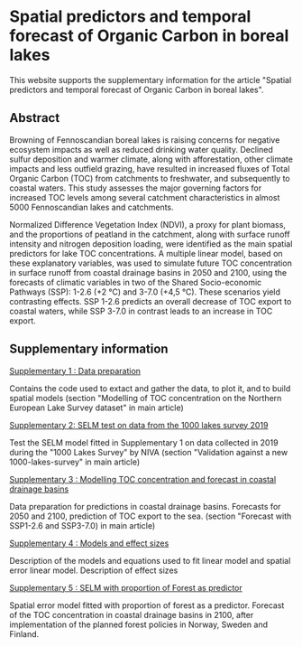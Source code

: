 # Spatial predictors and temporal forecast of Organic Carbon in boreal lakes


This website supports the supplementary information for the article "Spatial predictors and temporal forecast of Organic Carbon in boreal lakes".

## Abstract

Browning of Fennoscandian boreal lakes is raising concerns for negative ecosystem impacts as well as reduced drinking water quality. Declined sulfur deposition and warmer climate, along with afforestation, other climate impacts and less outfield grazing, have resulted in increased fluxes of Total Organic Carbon (TOC) from catchments to freshwater, and subsequently to coastal waters. This study assesses the major governing factors for increased TOC levels among several catchment characteristics in almost 5000 Fennoscandian lakes and catchments.

Normalized Difference Vegetation Index (NDVI), a proxy for plant biomass, and the proportions of peatland in the catchment, along with surface runoff intensity and nitrogen deposition loading, were identified as the main spatial predictors for lake TOC concentrations. A multiple linear model, based on these explanatory variables, was used to simulate future TOC concentration in surface runoff from coastal drainage basins in 2050 and 2100, using the forecasts of climatic variables in two of the Shared Socio-economic Pathways (SSP): 1-2.6 (+2 °C) and 3-7.0 (+4,5 °C). These scenarios yield contrasting effects. SSP 1-2.6 predicts an overall decrease of TOC export to coastal waters, while SSP 3-7.0 in contrast leads to an increase in TOC export.

## Supplementary information

[Supplementary 1 : Data preparation](https://camilmc.github.io/TOC_trend_1995/Supp1_nsf_model.html)

Contains the code used to extact and gather the data, to plot it, and to build spatial models 
(section "Modelling of TOC concentration on the Northern European Lake Survey dataset" in main article)

[Supplementary 2: SELM test on data from the 1000 lakes survey 2019](https://camilmc.github.io/TOC_trend_1995/Supp2_NIVA_model.html)

Test the SELM model fitted in Supplementary 1 on data collected in 2019 during the "1000 Lakes Survey" by NIVA
(section "Validation against a new 1000-lakes-survey" in main article)

[Supplementary 3 : Modelling TOC concentration and forecast in coastal drainage basins](https://camilmc.github.io/TOC_trend_1995/Supp3_wr_model.html)

Data preparation for predictions in coastal drainage basins. Forecasts for 2050 and 2100, prediction of TOC export to the sea.
(section "Forecast with SSP1-2.6 and SSP3-7.0) in main article)

[Supplementary 4 : Models and effect sizes](https://camilmc.github.io/TOC_trend_1995/Supp4_effect_size.html)

Description of the models and equations used to fit linear model and spatial error linear model. Description of effect sizes

[Supplementary 5 : SELM with proportion of Forest as predictor](https://camilmc.github.io/TOC_trend_1995/Supp5_forest_impact.html)

Spatial error model fitted with proportion of forest as a predictor. Forecast of the TOC concentration in coastal drainage basins in 2100, after implementation of the planned forest policies in Norway, Sweden and Finland. 


